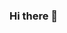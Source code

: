 ### Hi there 👋

<!--
**StephanieF/StephanieF** is a ✨ _special_ ✨ repository because its `README.md` (this file) appears on your GitHub profile.

Here are some ideas to get you started:

- 🔭 I’m currently working on ...
- 🌱 I’m currently learning MatLab
# - 👯 I’m looking to collaborate on ...
- 🤔 I’m looking for help with ...
- 💬 Ask me about ...
- 📫 How to reach me: [stephaniefuda@stephaniecod.es](mailto=stephaniefuda@stephaniecod.es)
- 😄 Pronouns: She/Her
- ⚡ Fun fact: ...
-->

